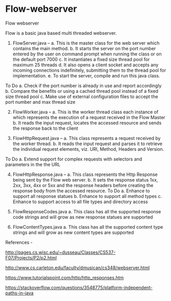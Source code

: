 # Flow-webserver

Flow webserver

Flow is a basic java based multi threaded webserver.

1.	FlowServer.java – 
a.	This is the master class for the web server which contains the main method.
b.	It starts the server on the port number entered by the user on command prompt when running the class or on the default port 7000
c.	It instantiates a fixed size thread pool for maximum 25 threads
d.	It also opens a client socket and accepts any incoming connections indefinitely, submitting them to the thread pool for implementation. 
e.	To start the server, compile and run this java class.

To Do
a.	Check if the port number is already in use and report accordingly
b.	Compare the benefits or using a cached thread pool instead of a fixed size thread pool
c.	Make use of external configuration files to accept the port number and max thread size

2.	FlowWorker.java – 
a.	This is the worker thread class each instance of which represents the execution of a request received in the Flow Master 
b.	It reads the input request, locates the accessed resource and sends the response back to the client 

3.	FlowHttpRequest.java – 
a.	This class represents a request received by the worker thread.
b.	It reads the input request and parses it to retrieve the individual request elements, viz. URI, Method, Headers and Version.

To Do
a.	Extend support for complex requests with selectors and parameters in the the URL 

4.	FlowHttpResponse.java – 
a.	This class represents the Http Response being sent by the Flow web server.
b.	It sets the response status 1xx, 2xx, 3xx, 4xx or 5xx and the response headers before creating the response body from the accessed resource.
To Do
a.	Enhance to support all response statues
b.	Enhance to support all method types
c.	Enhance to support access to all file types and directory access 
5.	FlowResponseCodes.java
a.	This class has all the supported response code strings and will grow as new response statues are supported

6.	FlowContentTypes.java
a.	This class has all the supported content type strings and will grow as new content types are supported

References -

http://pages.cs.wisc.edu/~dusseau/Classes/CS537-F07/Projects/P2/p2.html

http://www.cs.carleton.edu/faculty/dmusican/cs348/webserver.html

https://www.tutorialspoint.com/http/http_responses.htm

https://stackoverflow.com/questions/3548775/platform-independent-paths-in-java





